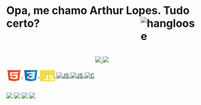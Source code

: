 # Opa, me chamo Arthur Lopes. Tudo certo? <img align="right" alt="hangloose"  height="100" width="150" src="https://pro2-bar-s3-cdn-cf1.myportfolio.com/2b7eb2708c980490a28096692af57b90/2a834730-aaeb-4429-b8e0-9fb3198e512c_car_16x9.gif?h=cc90114d85ca25ec07e2e59c6897d980">
<br>
<br>
<br>


<div align="center">
  <a href="https://github.com/arthurlopes191">
  <img height="180em" src="https://github-readme-stats.vercel.app/api?username=arthurlopes191&show_icons=true&theme=tokyonight&include_all_commits=true&count_private=true"/>
  <img height="180em" src="https://github-readme-stats.vercel.app/api/top-langs/?username=arthurlopes191&layout=compact&langs_count=7&theme=tokyonight"/>
</div>
  
 <div style="display: inline_block"><br>
  <img align="center" alt="HTML" height="30" width="40" src="https://raw.githubusercontent.com/devicons/devicon/master/icons/html5/html5-original.svg">
  <img align="center" alt="CSS" height="30" width="40" src="https://raw.githubusercontent.com/devicons/devicon/master/icons/css3/css3-original.svg">
  <img align="center" alt="JS" height="30" width="40" src="https://raw.githubusercontent.com/devicons/devicon/master/icons/javascript/javascript-plain.svg">
   <img align="center" alt="JS" height="30" width="40" src="https://cdn.jsdelivr.net/gh/devicons/devicon@latest/icons/react/react-original-wordmark.svg">
   <img align="center" alt="JS" height="30" width="40" src="https://cdn.jsdelivr.net/gh/devicons/devicon@latest/icons/nodejs/nodejs-original-wordmark.svg">
  <img align="center" alt="C" height="30" width="40" src="https://cdn.jsdelivr.net/gh/devicons/devicon/icons/c/c-original.svg">
</div>
  
  ##
  
<div> 
  <a href="https://www.instagram.com/arthurloope/" target="_blank"><img src="https://img.shields.io/badge/-Instagram-%23E4405F?style=for-the-badge&logo=instagram&logoColor=white" target="_blank"></a>
  <a href = "mailto:arthurlopesreal@rede.ulbra.br"><img src="https://img.shields.io/badge/-Gmail-%23333?style=for-the-badge&logo=gmail&logoColor=white" target="_blank"></a>
  <a href="https://www.linkedin.com/in/arthur-lopes-58762021b/" target="_blank"><img src="https://img.shields.io/badge/-LinkedIn-%230077B5?style=for-the-badge&logo=linkedin&logoColor=white" target="_blank"></a>
  <a href="https://wa.me/5551984694793" target="_blank"><img src="https://img.shields.io/badge/WhatsApp-25D366?style=for-the-badge&logo=whatsapp&logoColor=white" target="_blank"></a> 
  
  
 
</div>  
  
